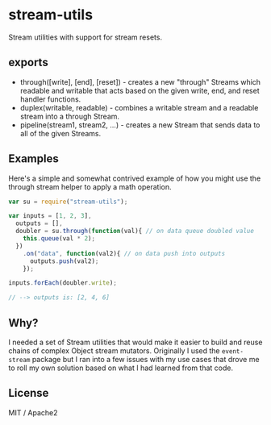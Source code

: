 stream-utils
============
Stream utilities with support for stream resets.


exports
-------
 * through([write], [end], [reset]) - creates a new "through" Streams which readable and writable that acts based on the given write, end, and reset handler functions.
 * duplex(writable, readable) - combines a writable stream and a readable stream into a through Stream.
 * pipeline(stream1, stream2, ...) - creates a new Stream that sends data to all of the given Streams.


Examples
--------
Here's a simple and somewhat contrived example of how you might use the through stream helper to apply a math operation.
``` js
var su = require("stream-utils");

var inputs = [1, 2, 3],
  outputs = [],
  doubler = su.through(function(val){ // on data queue doubled value
    this.queue(val * 2);
  })
    .on("data", function(val2){ // on data push into outputs
      outputs.push(val2);
    });

inputs.forEach(doubler.write);

// --> outputs is: [2, 4, 6]
```


Why?
----
I needed a set of Stream utilities that would make it easier to build and reuse chains of complex Object stream mutators.
Originally I used the `event-stream` package but I ran into a few issues with my use cases that drove me to roll my own solution based on what I had learned from that code.


License
-------
MIT / Apache2
